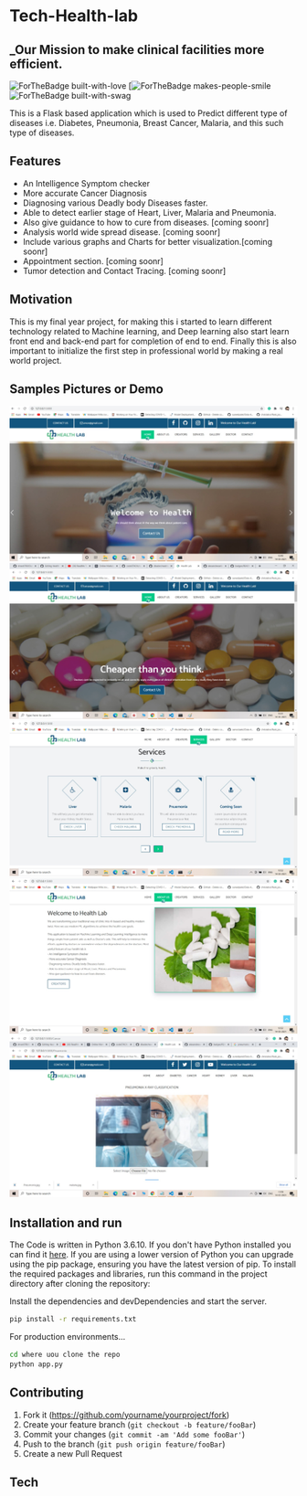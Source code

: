 # Tech-Health-lab
## _Our Mission to make clinical facilities more efficient.

  
![ForTheBadge built-with-love](http://ForTheBadge.com/images/badges/built-with-love.svg) [![ForTheBadge makes-people-smile](http://ForTheBadge.com/images/badges/makes-people-smile.svg)  ![ForTheBadge built-with-swag](http://ForTheBadge.com/images/badges/built-with-swag.svg)

This is a Flask based application which is used to Predict different type of diseases i.e. Diabetes, Pneumonia, Breast Cancer, Malaria, and this such type of diseases.  



## Features

- An Intelligence Symptom checker
- More accurate Cancer Diagnosis
- Diagnosing various Deadly body Diseases faster.
- Able to detect earlier stage of Heart, Liver, Malaria and Pneumonia.
- Also give guidance to how to cure from diseases. [coming soonr]
- Analysis world wide spread disease. [coming soonr]
- Include various graphs and Charts for better visualization.[coming soonr]
- Appointment section. [coming soonr]
- Tumor detection and Contact Tracing. [coming soonr]
 
## Motivation

This is my final year project, for making this i started to learn different technology related to Machine learning, and Deep learning also start learn front end and back-end part for completion of end to end. Finally this is also important to initialize the first step in professional world by making a real world project. 

## Samples Pictures or Demo

![](img/1.jpg)  ![](img/2.jpg)
![](img/3.jpg)
![](img/4.jpg)
![](img/5.jpg)




## Installation and run

The Code is written in Python 3.6.10. If you don't have Python installed you can find it [here](https://www.python.org/downloads/). If you are using a lower version of Python you can upgrade using the pip package, ensuring you have the latest version of pip. To install the required packages and libraries, run this command in the project directory after cloning the repository:

Install the dependencies and devDependencies and start the server.

```sh
pip install -r requirements.txt
```

For production environments...

```sh
cd where uou clone the repo
python app.py
```
## Contributing

1. Fork it (<https://github.com/yourname/yourproject/fork>)
2. Create your feature branch (`git checkout -b feature/fooBar`)
3. Commit your changes (`git commit -am 'Add some fooBar'`)
4. Push to the branch (`git push origin feature/fooBar`)
5. Create a new Pull Request



## Tech
